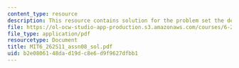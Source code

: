 ```yaml
---
content_type: resource
description: This resource contains solution for the problem set the derivation.
file: https://ol-ocw-studio-app-production.s3.amazonaws.com/courses/6-262-discrete-stochastic-processes-spring-2011/b2e0806148dad19dc8e6d9f9627dfbb1_MIT6_262S11_assn08_sol.pdf
file_type: application/pdf
resourcetype: Document
title: MIT6_262S11_assn08_sol.pdf
uid: b2e08061-48da-d19d-c8e6-d9f9627dfbb1
---
```

